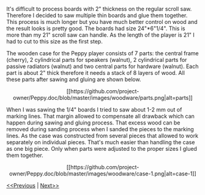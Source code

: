 It's difficult to process boards with 2" thickness on the regular scroll saw. Therefore I decided to saw multiple thin boards and glue them together. This process is much longer but you have much better control on wood and the result looks is pretty good. The boards had size 24"*6"1/4". This is more than my 21" scroll saw can handle. As the length of the player is 21" I had to cut to this size as the first step.

The wooden case for the Peppy player consists of 7 parts: the central frame (cherry), 2 cylindrical parts for speakers (walnut), 2 cylindrical parts for passive radiators (walnut) and two central parts for hardware (walnut). Each part is about 2" thick therefore it needs a stack of 8 layers of wood. All these parts after sawing and gluing are shown below.

<p align="center">
[[https://github.com/project-owner/Peppy.doc/blob/master/images/woodware/parts.png|alt=parts]]
</p>

When I was sawing the 1/4" boards I tried to saw about 1-2 mm out of marking lines. That margin allowed to compensate all drawback which can happen during sawing and gluing process. That excess wood can be removed during sanding process when I sanded the pieces to the marking lines. As the case was constructed from several pieces that allowed to work separately on individual pieces. That's much easier than handling the case as one big piece. Only when parts were adjusted to the proper sizes I glued them together.

<p align="center">
[[https://github.com/project-owner/Peppy.doc/blob/master/images/woodware/case-1.png|alt=case-1]]
</p>

[<<Previous](https://github.com/project-owner/Peppy.doc/wiki/Design) | [Next>>](https://github.com/project-owner/Peppy.doc/wiki/Gluing)